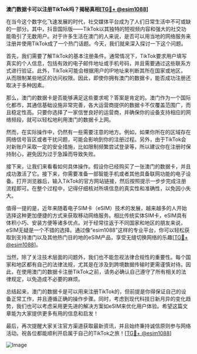 **澳门数据卡可以注册TikTok吗？揭秘真相[[TG💪+ @esim1088](https://t.me/s/esim1088)]**

在当今这个数字化飞速发展的时代，社交媒体平台成为了人们日常生活中不可或缺的一部分。其中，抖音国际版——TikTok以其独特的短视频内容和强大的社交功能吸引了无数用户。对于许多生活在澳门的人来说，是否可以用当地的网络服务来注册并使用TikTok成了一个热门话题。今天，我们就来深入探讨一下这个问题。

首先，我们需要了解TikTok的基本注册条件。通常情况下，TikTok要求用户填写真实的个人信息，包括有效的电子邮件地址或手机号码，并且需要通过这些联系方式进行验证。此外，TikTok可能会根据用户的IP地址来判断其所在国家或地区，从而限制某些地区的访问权限。因此，即使你拥有澳门的数据卡，能否成功注册还取决于多种因素。

那么，澳门的数据卡是否能够满足这些要求呢？答案是肯定的。澳门作为一个国际化都市，其通信基础设施非常完善，各大运营商提供的数据卡不仅覆盖范围广，而且稳定性高。只要你选择了一家信誉良好的运营商，并确保你的设备支持相应的网络频段，就可以轻松地利用澳门的数据卡上网。

然而，在实际操作中，仍然有一些需要注意的地方。例如，如果你所在的区域存在网络信号盲区或者干扰问题，可能会影响到你的注册过程。另外，由于TikTok会对新账户采取一定的安全措施，比如限制频繁尝试登录等，所以建议你在注册时保持耐心，避免因为过于急躁而导致失败。

接下来，让我们来看看如何具体操作。假设你已经购买了一张澳门的数据卡，并且成功激活了它。接下来，你需要准备一部智能手机或者其他具备联网功能的电子设备。打开浏览器后，输入TikTok的官方网站链接，然后按照提示一步步完成注册流程即可。在整个过程中，记得仔细核对所填信息的真实性和准确性，以免因小失大。

值得一提的是，近年来随着电子SIM卡（eSIM）技术的发展，越来越多的人开始选择这种更加便捷的方式来获取移动网络服务。相比传统实体SIM卡，eSIM具有体积小巧、安装方便等诸多优点。对于经常往返于不同国家和地区的朋友来说，eSIM无疑是一个不错的选择。通过像“esim1088”这样的专业平台，你可以轻松获取到支持澳门以及其他热门目的地的eSIM产品，享受无缝切换网络的乐趣[[TG💪+ @esim1088](https://t.me/s/esim1088)]。

当然，除了关注技术层面的问题外，我们也不能忽视法律合规性的重要性。每个国家和地区都有自己的法律法规，尤其是在涉及到跨境数据传输时更需谨慎对待。因此，在使用澳门的数据卡注册TikTok之前，请务必确认自己遵守了所有相关的法律规定，以免造成不必要的麻烦。

总结起来，澳门的数据卡是可以用来注册TikTok的，但前提是你得保证自己的设备正常工作，并且遵循正确的操作步骤。同时，考虑到现代科技日新月异的变化趋势，我们也可以考虑采用更先进的解决方案如eSIM来优化用户体验。希望这篇文章能为大家提供更多有用的信息和启发！

最后，再次提醒大家关注官方渠道获取最新资讯，并且始终秉持诚信原则参与网络活动。祝各位都能顺利开启属于自己的TikTok之旅！[[TG💪+ @esim1088](https://t.me/s/esim1088)] 

![Image](https://i.postimg.cc/4NQfJmqS/Snipaste-2025-05-13-00-14-12.png)